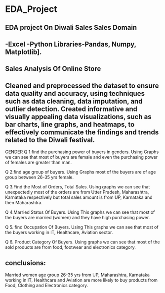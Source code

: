 # EDA_Project
EDA project On Diwali Sales
Sales Domain 
------------------
-Excel 
-Python Libraries-Pandas, Numpy, Matplotlib].
------------------------
Sales Analysis Of Online Store
----------------------
Cleaned and preprocessed the dataset to ensure data quality and accuracy, using techniques such as data cleaning, data imputation, and outlier detection.
Created informative and visually appealing data visualizations, such as bar charts, line graphs, and heatmaps, to effectively communicate the findings and trends related to the Diwali festival.
----------------------------------
GENDER
Q 1.find the purchasing power of buyers in genders.
Using Graphs   we can see that most of buyers are female and even the purchasing power of females are greater than man.

Q 2.find age group of buyers.
Using Graphs most of the buyers are of age group between 26-35 yrs female.

Q 3.Find the Most of Orders, Total Sales.
 Using graphs we can see that unexpectedly most of the orders are from Utter Pradesh, Maharashtra, Karnataka respectively but total sales amount is from UP, Karnataka and then Maharashtra.
 
Q 4.Married Status Of Buyers.
 Using This graphs we can see that most of the buyers are married (women) and they have high purchasing power.
 
Q 5. find Occupation Of Buyers.
Using This graphs we can see that most of the buyers working in IT, Healthcare, Aviation sector.

Q 6. Product Category Of Buyers.
Using  graphs we can see that most of the sold products are from food, footwear and electronics category.

conclusions:
------------------------------------
Married women age group 26-35 yrs from UP, Maharashtra, Karnataka working in IT, Healthcare and Aviation are more likely to buy products from Food, Clothing and Electronics category.



